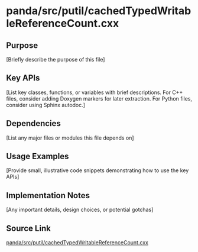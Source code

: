 # panda/src/putil/cachedTypedWritableReferenceCount.cxx

## Purpose
[Briefly describe the purpose of this file]

## Key APIs
[List key classes, functions, or variables with brief descriptions.
For C++ files, consider adding Doxygen markers for later extraction.
For Python files, consider using Sphinx autodoc.]

## Dependencies
[List any major files or modules this file depends on]

## Usage Examples
[Provide small, illustrative code snippets demonstrating how to use the key APIs]

## Implementation Notes
[Any important details, design choices, or potential gotchas]

## Source Link
[panda/src/putil/cachedTypedWritableReferenceCount.cxx](link_to_source_repository/panda/src/putil/cachedTypedWritableReferenceCount.cxx)
